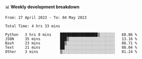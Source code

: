 📊 **Weekly development breakdown**
<!--START_SECTION:waka-->

```text
From: 27 April 2023 - To: 04 May 2023

Total Time: 4 hrs 33 mins

Python   3 hrs 8 mins    █████████████████▒░░░░░░░   68.86 %
JSON     35 mins         ███▒░░░░░░░░░░░░░░░░░░░░░   13.16 %
Bash     23 mins         ██▒░░░░░░░░░░░░░░░░░░░░░░   08.71 %
Text     21 mins         ██░░░░░░░░░░░░░░░░░░░░░░░   08.04 %
Other    3 mins          ▒░░░░░░░░░░░░░░░░░░░░░░░░   01.24 %
```

<!--END_SECTION:waka-->

